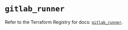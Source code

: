# `gitlab_runner`

Refer to the Terraform Registry for docs: [`gitlab_runner`](https://registry.terraform.io/providers/gitlabhq/gitlab/18.2.0/docs/resources/runner).
